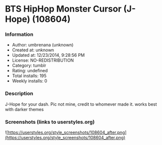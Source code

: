 # BTS HipHop Monster Cursor (J-Hope) (108604)

### Information
- Author: umbrenana (unknown)
- Created at: unknown
- Updated at: 12/23/2014, 9:28:56 PM
- License: NO-REDISTRIBUTION
- Category: tumblr
- Rating: undefined
- Total installs: 195
- Weekly installs: 0


### Description
J-Hope for your dash. Pic not mine, credit to whomever made it. works best with darker themes


### Screenshots (links to userstyles.org)
![https://userstyles.org/style_screenshots/108604_after.png](https://userstyles.org/style_screenshots/108604_after.png)


